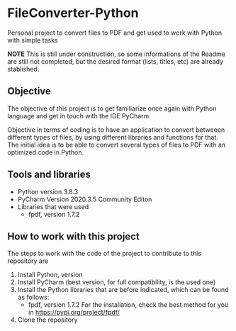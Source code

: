 # FileConverter-Python
Personal project to convert files to PDF and get used to work with Python with simple tasks

**NOTE** This is still under construction, so some informations of the Readme are still not completed, but the desired format (lists, titles, etc) are already stablished. 

## Objective
The objective of this project is to get familiarize once again with Python language and get in touch with the IDE PyCharm

Objective in terms of coding is to have an application to convert betweeen different types of files, by using different libraries and functions for that.
The initial idea is to be able to convert several types of files to PDF with an optimized code in Python.

## Tools and libraries

* Python version 3.8.3
* PyCharm Version 2020.3.5 Community Editon
* Libraries that were used
    - fpdf, version 1.7.2


## How to work with this project

The steps to work with the code of the project to contribute to this repository are
  1. Install Python, version
  2. Install PyCharm (best version, for full compatibility, is the used one)
  3. Install the Python libraries that are before indicated, which can be found as follows:
      - fpdf, version 1.7.2
            For the installation, check the best method for you in https://pypi.org/project/fpdf/
  4. Clone the repository
